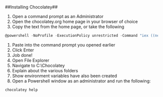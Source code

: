 ##Installing Chocolatey##

1. Open a command prompt as an Administrator
1. Open the chocolatey.org home page in your browser of choice
1. Copy the text from the home page, or take the following
```powershell
@powershell -NoProfile -ExecutionPolicy unrestricted -Command "iex ((new-object net.webclient).DownloadString('http://chocolatey.org/install.ps1'))" && SET PATH=%PATH%;%systemdrive%\chocolatey\bin
```
1. Paste into the command prompt you opened earlier
1. Click Enter
1. Job done!
1. Open File Explorer
1. Navigate to C:\Chocolatey
1. Explain about the various folders
1. Show environment variables have also been created
1. Open a Powershell window as an administrator and run the following:

```powershell
chocolatey help
```